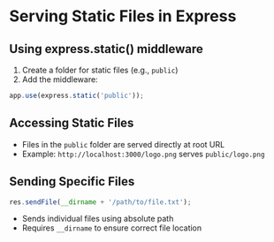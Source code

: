 # Serving Static Files in Express

## Using express.static() middleware
1. Create a folder for static files (e.g., `public`)
2. Add the middleware:
```javascript
app.use(express.static('public'));
```

## Accessing Static Files
- Files in the `public` folder are served directly at root URL
- Example: `http://localhost:3000/logo.png` serves `public/logo.png`

## Sending Specific Files
```javascript
res.sendFile(__dirname + '/path/to/file.txt');
```
- Sends individual files using absolute path
- Requires `__dirname` to ensure correct file location